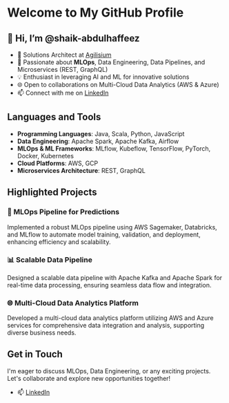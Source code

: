 # Welcome to My GitHub Profile

## 👋 Hi, I’m @shaik-abdulhaffeez

- 💼 Solutions Architect at [Agilisium](https://www.agilisium.com/)
- 👀 Passionate about **MLOps**, Data Engineering, Data Pipelines, and Microservices (REST, GraphQL)
- 💡 Enthusiast in leveraging AI and ML for innovative solutions
- 🌐 Open to collaborations on Multi-Cloud Data Analytics (AWS & Azure)
- 📫 Connect with me on [LinkedIn](https://www.linkedin.com/in/shaik-abdul-haffeez-84719882?lipi=urn%3Ali%3Apage%3Ad_flagship3_profile_view_base_contact_details%3B3AeT1%2FumQ9SRbkNo711Y7A%3D%3D)

## Languages and Tools

- **Programming Languages**: Java, Scala, Python, JavaScript
- **Data Engineering**: Apache Spark, Apache Kafka, Airflow
- **MLOps & ML Frameworks**: MLflow, Kubeflow, TensorFlow, PyTorch, Docker, Kubernetes
- **Cloud Platforms**: AWS, GCP
- **Microservices Architecture**: REST, GraphQL

## Highlighted Projects

### 🚀 MLOps Pipeline for Predictions
Implemented a robust MLOps pipeline using AWS Sagemaker, Databricks, and MLflow to automate model training, validation, and deployment, enhancing efficiency and scalability.

### 📊 Scalable Data Pipeline
Designed a scalable data pipeline with Apache Kafka and Apache Spark for real-time data processing, ensuring seamless data flow and integration.

### 🌐 Multi-Cloud Data Analytics Platform
Developed a multi-cloud data analytics platform utilizing AWS and Azure services for comprehensive data integration and analysis, supporting diverse business needs.

## Get in Touch
I'm eager to discuss MLOps, Data Engineering, or any exciting projects. Let's collaborate and explore new opportunities together!

- 📫 [LinkedIn](https://www.linkedin.com/in/shaik-abdul-haffeez-84719882?lipi=urn%3Ali%3Apage%3Ad_flagship3_profile_view_base_contact_details%3B3AeT1%2FumQ9SRbkNo711Y7A%3D%3D)

